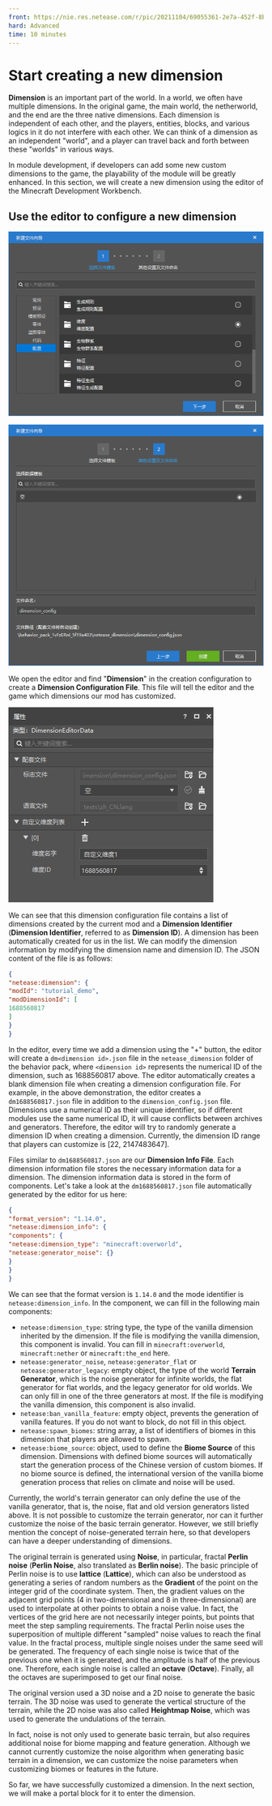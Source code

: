 ```yaml
--- 
front: https://nie.res.netease.com/r/pic/20211104/69055361-2e7a-452f-8b1a-f23e1262a03a.jpg 
hard: Advanced 
time: 10 minutes 
--- 
```

# Start creating a new dimension 

**Dimension** is an important part of the world. In a world, we often have multiple dimensions. In the original game, the main world, the netherworld, and the end are the three native dimensions. Each dimension is independent of each other, and the players, entities, blocks, and various logics in it do not interfere with each other. We can think of a dimension as an independent "world", and a player can travel back and forth between these "worlds" in various ways. 

In module development, if developers can add some new custom dimensions to the game, the playability of the module will be greatly enhanced. In this section, we will create a new dimension using the editor of the Minecraft Development Workbench. 

## Use the editor to configure a new dimension 

![](./images/15.1_dim_create.png) 

![](./images/15.1_dim_creating.png) 

We open the editor and find "**Dimension**" in the creation configuration to create a **Dimension Configuration File**. This file will tell the editor and the game which dimensions our mod has customized. 

![](./images/15.1_dim_created.png) 

We can see that this dimension configuration file contains a list of dimensions created by the current mod and a **Dimension Identifier** (**Dimension Identifier**, referred to as **Dimension ID**). A dimension has been automatically created for us in the list. We can modify the dimension information by modifying the dimension name and dimension ID. The JSON content of the file is as follows: 

```json 
{ 
"netease:dimension": { 
"modId": "tutorial_demo", 
"modDimensionId": [ 
1688560817 
] 
} 
} 
``` 

In the editor, every time we add a dimension using the "+" button, the editor will create a `dm<dimension id>.json` file in the `netease_dimension` folder of the behavior pack, where `<dimension id>` represents the numerical ID of the dimension, such as 1688560817 above. The editor automatically creates a blank dimension file when creating a dimension configuration file. For example, in the above demonstration, the editor creates a `dm1688560817.json` file in addition to the `dimension_config.json` file. Dimensions use a numerical ID as their unique identifier, so if different modules use the same numerical ID, it will cause conflicts between archives and generators. Therefore, the editor will try to randomly generate a dimension ID when creating a dimension. Currently, the dimension ID range that players can customize is [22, 2147483647]. 

Files similar to `dm1688560817.json` are our **Dimension Info File**. Each dimension information file stores the necessary information data for a dimension. The dimension information data is stored in the form of components. Let's take a look at the `dm1688560817.json` file automatically generated by the editor for us here: 

```json 
{ 
"format_version": "1.14.0", 
"netease:dimension_info": { 
"components": { 
"netease:dimension_type": "minecraft:overworld", 
"netease:generator_noise": {} 
} 
} 
} 
```


We can see that the format version is `1.14.0` and the mode identifier is `netease:dimension_info`. In the component, we can fill in the following main components: 

- `netease:dimension_type`: string type, the type of the vanilla dimension inherited by the dimension. If the file is modifying the vanilla dimension, this component is invalid. You can fill in `minecraft:overworld`, `minecraft:nether` or `minecraft:the_end` here. 
- `netease:generator_noise`, `netease:generator_flat` or `netease:generator_legacy`: empty object, the type of the world **Terrain Generator**, which is the noise generator for infinite worlds, the flat generator for flat worlds, and the legacy generator for old worlds. We can only fill in one of the three generators at most. If the file is modifying the vanilla dimension, this component is also invalid. 
- `netease:ban_vanilla_feature`: empty object, prevents the generation of vanilla features. If you do not want to block, do not fill in this object. 
- `netease:spawn_biomes`: string array, a list of identifiers of biomes in this dimension that players are allowed to spawn. 
- `netease:biome_source`: object, used to define the **Biome Source** of this dimension. Dimensions with defined biome sources will automatically start the generation process of the Chinese version of custom biomes. If no biome source is defined, the international version of the vanilla biome generation process that relies on climate and noise will be used. 

Currently, the world's terrain generator can only define the use of the vanilla generator, that is, the noise, flat and old version generators listed above. It is not possible to customize the terrain generator, nor can it further customize the noise of the basic terrain generator. However, we still briefly mention the concept of noise-generated terrain here, so that developers can have a deeper understanding of dimensions. 

The original terrain is generated using **Noise**, in particular, fractal **Perlin noise** (**Perlin Noise**, also translated as **Berlin noise**). The basic principle of Perlin noise is to use **lattice** (**Lattice**), which can also be understood as generating a series of random numbers as the **Gradient** of the point on the integer grid of the coordinate system. Then, the gradient values on the adjacent grid points (4 in two-dimensional and 8 in three-dimensional) are used to interpolate at other points to obtain a noise value. In fact, the vertices of the grid here are not necessarily integer points, but points that meet the step sampling requirements. The fractal Perlin noise uses the superposition of multiple different "sampled" noise values to reach the final value. In the fractal process, multiple single noises under the same seed will be generated. The frequency of each single noise is twice that of the previous one when it is generated, and the amplitude is half of the previous one. Therefore, each single noise is called an **octave** (**Octave**). Finally, all the octaves are superimposed to get our final noise. 

The original version used a 3D noise and a 2D noise to generate the basic terrain. The 3D noise was used to generate the vertical structure of the terrain, while the 2D noise was also called **Heightmap Noise**, which was used to generate the undulations of the terrain. 

In fact, noise is not only used to generate basic terrain, but also requires additional noise for biome mapping and feature generation. Although we cannot currently customize the noise algorithm when generating basic terrain in a dimension, we can customize the noise parameters when customizing biomes or features in the future. 

So far, we have successfully customized a dimension. In the next section, we will make a portal block for it to enter the dimension.